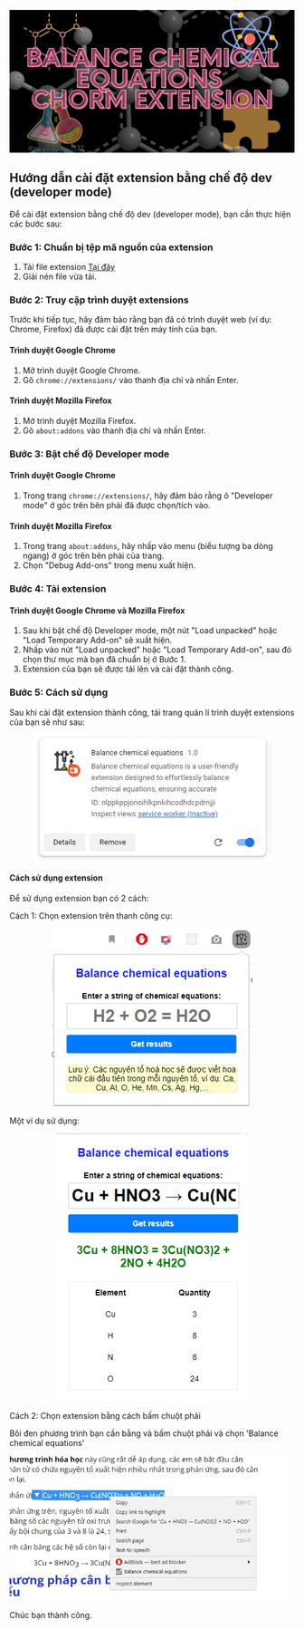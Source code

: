 <p align="center"> <img src="./image/bg.png" alt="bg" /> </p>

## Hướng dẫn cài đặt extension bằng chế độ dev (developer mode)

Để cài đặt extension bằng chế độ dev (developer mode), bạn cần thực hiện các bước sau:

### Bước 1: Chuẩn bị tệp mã nguồn của extension

1. Tải file extension [Tại đây](https://github.com/zukahai/balance-chemical-equations-chorm-extension/archive/refs/heads/main.zip)
2. Giải nén file vừa tải.

### Bước 2: Truy cập trình duyệt extensions

Trước khi tiếp tục, hãy đảm bảo rằng bạn đã có trình duyệt web (ví dụ: Chrome, Firefox) đã được cài đặt trên máy tính của bạn.

#### Trình duyệt Google Chrome

1. Mở trình duyệt Google Chrome.
2. Gõ `chrome://extensions/` vào thanh địa chỉ và nhấn Enter.

#### Trình duyệt Mozilla Firefox

1. Mở trình duyệt Mozilla Firefox.
2. Gõ `about:addons` vào thanh địa chỉ và nhấn Enter.

### Bước 3: Bật chế độ Developer mode

#### Trình duyệt Google Chrome

1. Trong trang `chrome://extensions/`, hãy đảm bảo rằng ô "Developer mode" ở góc trên bên phải đã được chọn/tích vào.

#### Trình duyệt Mozilla Firefox

1. Trong trang `about:addons`, hãy nhấp vào menu (biểu tượng ba dòng ngang) ở góc trên bên phải của trang.
2. Chọn "Debug Add-ons" trong menu xuất hiện.

### Bước 4: Tải extension

#### Trình duyệt Google Chrome và Mozilla Firefox

1. Sau khi bật chế độ Developer mode, một nút "Load unpacked" hoặc "Load Temporary Add-on" sẽ xuất hiện.
2. Nhấp vào nút "Load unpacked" hoặc "Load Temporary Add-on", sau đó chọn thư mục mà bạn đã chuẩn bị ở Bước 1.
3. Extension của bạn sẽ được tải lên và cài đặt thành công.

### Bước 5: Cách sử dụng

Sau khi cài đặt extension thành công, tải trang quản lí trình duyệt extensions của bạn sẽ như sau:

<p align="center"> <img src="./image/extension.png" alt="bg" /> </p>

#### Cách sử dụng extension

Để sử dụng extension bạn có 2 cách:

Cách 1: Chọn extension trên thanh công cụ:

<p align="center"> <img src="./image/et1.png" alt="bg" /> </p>

Một ví dụ sử dụng:

<p align="center"> <img src="./image/et2.png" alt="bg" /> </p>

Cách 2: Chọn extension bằng cách bấm chuột phải

Bôi đen phương trình bạn cần bằng và bấm chuột phải và chọn 'Balance chemical equations'

<p align="center"> <img src="./image/et3.png" alt="bg" /> </p>

Chúc bạn thành công.